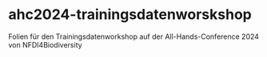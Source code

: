 # ahc2024-trainingsdatenworskshop
Folien für den Trainingsdatenworkshop auf der All-Hands-Conference 2024 von NFDI4Biodiversity
